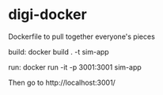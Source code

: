 # digi-docker
Dockerfile to pull together everyone's pieces

build:
     docker build . -t sim-app

run:
     docker run -it -p 3001:3001 sim-app

Then go to http://localhost:3001/
